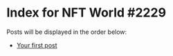 # Index for NFT World #2229
Posts will be displayed in the order below:

- [Your first post](./001-first.md)

